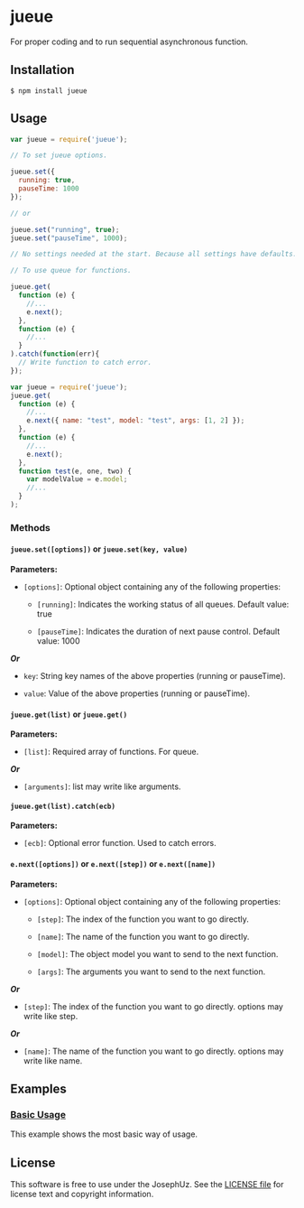 jueue
==================

For proper coding and to run sequential asynchronous function.


## Installation

```shell
$ npm install jueue
```


## Usage

```javascript
var jueue = require('jueue');

// To set jueue options.

jueue.set({
  running: true,
  pauseTime: 1000
});

// or

jueue.set("running", true);
jueue.set("pauseTime", 1000);

// No settings needed at the start. Because all settings have defaults.

// To use queue for functions.

jueue.get(
  function (e) {
    //...
    e.next();
  },
  function (e) {
    //...
  }
).catch(function(err){
  // Write function to catch error.
});

```


```javascript
var jueue = require('jueue');
jueue.get(
  function (e) {
    //...
    e.next({ name: "test", model: "test", args: [1, 2] });
  },
  function (e) {
    //...
    e.next();
  },
  function test(e, one, two) {
    var modelValue = e.model;
    //...
  }
);

```


### Methods


#### `jueue.set([options])` or `jueue.set(key, value)`

**Parameters:**

* `[options]`: Optional object containing any of the following properties:
  
  * `[running]`: Indicates the working status of all queues. Default value: true
  
  * `[pauseTime]`: Indicates the duration of next pause control. Default value: 1000

***Or***

* `key`: String key names of the above properties (running or pauseTime).

* `value`: Value of the above properties (running or pauseTime).


#### `jueue.get(list)` or `jueue.get()`

**Parameters:**

* `[list]`:  Required array of functions. For queue. 

***Or***

* `[arguments]`: list may write like arguments.

#### `jueue.get(list).catch(ecb)`

**Parameters:**

* `[ecb]`:  Optional error function. Used to catch errors.
  

#### `e.next([options])` or `e.next([step])` or `e.next([name])`

**Parameters:**

* `[options]`: Optional object containing any of the following properties:
  
  * `[step]`: The index of the function you want to go directly.

  * `[name]`: The name of the function you want to go directly.
  
  * `[model]`: The object model you want to send to the next function.
  
  * `[args]`: The arguments you want to send to the next function.

***Or***

* `[step]`: The index of the function you want to go directly. options may write like step.

***Or***

* `[name]`: The name of the function you want to go directly. options may write like name.



## Examples

### [Basic Usage][]

This example shows the most basic way of usage.

[Basic Usage]: https://github.com/JosephUz/jueue/tree/master/examples/basic


License
-------

This software is free to use under the JosephUz. See the [LICENSE file][] for license text and copyright information.


[LICENSE file]: https://github.com/JosephUz/jueue/blob/master/LICENSE